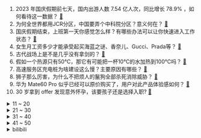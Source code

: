 1. 2023 年国庆假期前七天，国内出游人数 7.54 亿人次，同比增长 78.9% ，如何看待这一数据？ [:link:](https://www.zhihu.com/question/624877517)
2. 为何全世界都用JCR分区，中国要弄个中科院分区？意义何在？ [:link:](https://www.zhihu.com/question/624723439)
3. 国庆假期结束，上班第一天你感觉怎么样？有哪些办法可以让你快速进入工作状态？ [:link:](https://www.zhihu.com/question/624941781)
4. 女生月工资多少才能承受起买海蓝之谜、香奈儿、Gucci、Prada等？ [:link:](https://www.zhihu.com/question/290545785)
5. 古代战场上是不是几乎没有拿剑的？ [:link:](https://www.zhihu.com/question/624684833)
6. 假如一个热源只有50℃，那它有可能把一杯10℃的水加热到100℃吗？ [:link:](https://www.zhihu.com/question/620587796)
7. 高速服务区充电桩为啥建设这么慢？主要原因有哪些？ [:link:](https://www.zhihu.com/question/624646150)
8. 狮子那么厉害，为什么不把烦人的鬣狗全部杀死消除威胁？ [:link:](https://www.zhihu.com/question/624607807)
9. 华为 Mate60 Pro 似乎已经可以原价购买了，用户对此产品体验感如何？ [:link:](https://www.zhihu.com/question/624680693)
10. 30 岁拿到 offer 发现意外怀孕，该要孩子还是选择入职? [:link:](https://www.zhihu.com/question/622558872)
<details>
<summary>11 ~ 20</summary>

11. 为什么人大附中、北京四中等中学不搞衡水模式? [:link:](https://www.zhihu.com/question/624395085)
12. 近日黄金价格创新高后大幅跳水，有哪些信息值得关注？你对黄金后续走势如何看？ [:link:](https://www.zhihu.com/question/624867208)
13. 杭州亚运会男篮季军赛中国队 101:73战胜中国台北队获铜牌，如何评价这场比赛？ [:link:](https://www.zhihu.com/question/624879139)
14. 谈及华为在芯片领域的突破，雷蒙多称「令人难以置信地不安」，美国将采取更多方法强化出口管制，如何评价？ [:link:](https://www.zhihu.com/question/624796612)
15. 古代人和我们说的语言不同音，但为什么古诗我们读起来都是押韵? [:link:](https://www.zhihu.com/question/624808607)
16. 特朗普表示如果美国国会众议院无法决定议长人选，他将在必要时暂时担任众议院议长一职，有哪些信息值得关注？ [:link:](https://www.zhihu.com/question/624866620)
17. 如何评价 GAM 战队分析师总结的《英雄联盟》S13 赛前战队等级排行榜？ [:link:](https://www.zhihu.com/question/624724297)
18. 今年国庆节带着孩子去旅行，有哪些有趣瞬间值得分享？ [:link:](https://www.zhihu.com/question/622730107)
19. 写小说如何避免过多的环境描写和细节描写？ [:link:](https://www.zhihu.com/question/624741382)
20. 如何评价《披荆斩棘》第三季第七期？ [:link:](https://www.zhihu.com/question/624862772)
</details>
<details>
<summary>21 ~ 30</summary>

21. 业界音视频处理底层大都是ffmpeg吗？ [:link:](https://www.zhihu.com/question/316169888)
22. 现实中的天才是一种怎样的存在？ [:link:](https://www.zhihu.com/question/268607001)
23. 如何评价《乐队的夏天》第三季第九期？ [:link:](https://www.zhihu.com/question/624863034)
24. 什么样的照片才是更真实的照片？ [:link:](https://www.zhihu.com/question/624517958)
25. 请问，工程师和科学家的区别，特征是什么？ [:link:](https://www.zhihu.com/question/624591733)
26. 有什么推荐的学生党蓝牙耳机? [:link:](https://www.zhihu.com/question/622515572)
27. 要减肥了，经常跑步，有什么合适的运动蓝牙耳机推荐吗？ [:link:](https://www.zhihu.com/question/621839640)
28. 苹果无线耳机那么贵，为什么还有那么多人购买，它好在哪里？ [:link:](https://www.zhihu.com/question/621998657)
29. 家用净水器怎么选？ [:link:](https://www.zhihu.com/question/448762463)
30. 上海 4 岁女童海滩走失已超 24 小时，警方正全力寻找，目前进展如何？还有哪些信息值得关注？ [:link:](https://www.zhihu.com/question/624858707)
</details>
<details>
<summary>31 ~ 40</summary>

31. 孙正义预测未来AI的智能程度将是人类智力总和的 10 倍，有哪些信息值得关注？ [:link:](https://www.zhihu.com/question/624866226)
32. 有没有一张照片可以展示出你家小猫咪的独特气质？ [:link:](https://www.zhihu.com/question/613443729)
33. 元妃省亲时，为什么黛玉夺魁的是《杏帘在望》？ [:link:](https://www.zhihu.com/question/624656107)
34. 如何评价韩庚、魏大勋主演的现代谍战剧《特工任务》？ [:link:](https://www.zhihu.com/question/622974528)
35. 可以谈谈看完《前任 4》的感觉吗？ [:link:](https://www.zhihu.com/question/624491168)
36. 有哪些小工具软件让你爱不释手？ [:link:](https://www.zhihu.com/question/20732735)
37. 有哪些小物件让忙碌了一天的你，感受到身心瞬间放松？ [:link:](https://www.zhihu.com/question/616219740)
38. 家庭新装修，前置过滤器有必要安装吗？为什么？ [:link:](https://www.zhihu.com/question/598254250)
39. 律师在大街上提供免费法律咨询可以接到案子吗？ [:link:](https://www.zhihu.com/question/585100519)
40. 在英剧《是，大臣》与《是，首相》中，为什么哈克对伯纳德如此宽容？ [:link:](https://www.zhihu.com/question/624475930)
</details>
<details>
<summary>41 ~ 50</summary>

41. 深度学习咋入门啊? [:link:](https://www.zhihu.com/question/624723835)
42. 小学需要培养孩子的哪些学习习惯? [:link:](https://www.zhihu.com/question/604716287)
43. 你在工作中有没有过令人「腿软」的瞬间？ [:link:](https://www.zhihu.com/question/582624863)
44. 学习物理学带给你最大的收获是什么？ [:link:](https://www.zhihu.com/question/600336741)
45. 为什么锥体体积系数是1/3？ [:link:](https://www.zhihu.com/question/624746045)
46. 截至目前市面上有哪些好用的开放式蓝牙耳机？ [:link:](https://www.zhihu.com/question/616251434)
47. 如何评价黑袍纠察队衍生剧《V世代》？ [:link:](https://www.zhihu.com/question/624275483)
48. 如果心情处于崩溃的时刻，什么方法可以治愈？ [:link:](https://www.zhihu.com/question/621312536)
49. pdf 加密如何解除？ [:link:](https://www.zhihu.com/question/561910147)
50. 书荒了，有没有什么推荐的书？ [:link:](https://www.zhihu.com/question/623571165)
</details><details>
<summary>bilibili</summary>

</details>